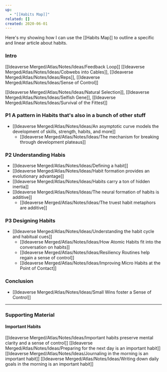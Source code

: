 ```yaml
---
up:
  - "[[Habits Map]]"
related: []
created: 2020-06-01
---
```


Here's my showing how I can use the [[Habits Map]] to outline a specific and linear article about habits.


### Intro
[[Ideaverse Merged/Atlas/Notes/Ideas/Feedback Loop]]
[[Ideaverse Merged/Atlas/Notes/Ideas/Cobwebs into Cables]], [[Ideaverse Merged/Atlas/Notes/Ideas/Reps]], [[Ideaverse Merged/Atlas/Notes/Ideas/Sense of Control]]

[[Ideaverse Merged/Atlas/Notes/Ideas/Natural Selection]], [[Ideaverse Merged/Atlas/Notes/Ideas/Selfish Gene]], [[Ideaverse Merged/Atlas/Notes/Ideas/Survival of the Fittest]]


### P1 A pattern in Habits that's also in a bunch of other stuff
- [[Ideaverse Merged/Atlas/Notes/Ideas/An asymptotic curve models the development of skills, strength, habits, and more]]
	- [[Ideaverse Merged/Atlas/Notes/Ideas/The mechanism for breaking through development plateaus]]

### P2 Understanding Habis
- [[Ideaverse Merged/Atlas/Notes/Ideas/Defining a habit]]
- [[Ideaverse Merged/Atlas/Notes/Ideas/Habit formation provides an evolutionary advantage]]
- [[Ideaverse Merged/Atlas/Notes/Ideas/Habits carry a ton of hidden inertia]]
- [[Ideaverse Merged/Atlas/Notes/Ideas/The neural formation of habits is additive]]
	- [[Ideaverse Merged/Atlas/Notes/Ideas/The truest habit metaphors are additive]]

### P3 Designing Habits
- [[Ideaverse Merged/Atlas/Notes/Ideas/Understanding the habit cycle and habitual cues]]
	- [[Ideaverse Merged/Atlas/Notes/Ideas/How Atomic Habits fit into the conversation on habits]]
	- [[Ideaverse Merged/Atlas/Notes/Ideas/Resiliency Routines help regain a sense of control]]
	- [[Ideaverse Merged/Atlas/Notes/Ideas/Improving Micro Habits at the Point of Contact]]

### Conclusion
- [[Ideaverse Merged/Atlas/Notes/Ideas/Small Wins foster a Sense of Control]]


---
### Supporting Material

#### Important Habits
[[Ideaverse Merged/Atlas/Notes/Ideas/Important habits preserve mental clarity and a sense of control]]
[[Ideaverse Merged/Atlas/Notes/Ideas/Preparing for the next day is an important habit]]
[[Ideaverse Merged/Atlas/Notes/Ideas/Journaling in the morning is an important habit]]
[[Ideaverse Merged/Atlas/Notes/Ideas/Writing down daily goals in the morning is an important habit]]
